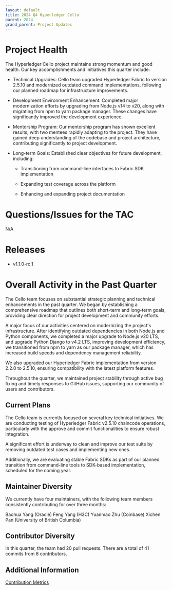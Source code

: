 ```yaml
---
layout: default
title: 2024 Q4 Hyperledger Cello
parent: 2024
grand_parent: Project Updates
---
```


# Project Health

The Hyperledger Cello project maintains strong momentum and good health. Our key accomplishments and initiatives this quarter include:

* Technical Upgrades: Cello team upgraded Hyperledger Fabric to version 2.5.10 and modernized outdated command implementations, following our planned roadmap for infrastructure improvements.

* Development Environment Enhancement: Completed major modernization efforts by upgrading from Node.js v14 to v20, along with migrating from npm to yarn package manager. These changes have significantly improved the development experience.

* Mentorship Program: Our mentorship program has shown excellent results, with two mentees rapidly adapting to the project. They have gained deep understanding of the codebase and project architecture, contributing significantly to project development.

* Long-term Goals: Established clear objectives for future development, including:
    * Transitioning from command-line interfaces to Fabric SDK implementation

    * Expanding test coverage across the platform
    
    * Enhancing and expanding project documentation


# Questions/Issues for the TAC
N/A

# Releases
* v1.1.0-rc.1

# Overall Activity in the Past Quarter

The Cello team focuses on substantial strategic planning and technical enhancements in the past quarter. We began by establishing a comprehensive roadmap that outlines both short-term and long-term goals, providing clear direction for project development and community efforts.

A major focus of our activities centered on modernizing the project's infrastructure. After identifying outdated dependencies in both Node.js and Python components, we completed a major upgrade to Node.js v20 LTS, and upgrade Python Django to v4.2 LTS, improving development efficiency, we transitioned from npm to yarn as our package manager, which has increased build speeds and dependency management reliability.


We also upgraded our Hyperledger Fabric implementation from version 2.2.0 to 2.5.10, ensuring compatibility with the latest platform features. 

Throughout the quarter, we maintained project stability through active bug fixing and timely responses to GitHub issues, supporting our community of users and contributors.

## Current Plans

The Cello team is currently focused on several key technical initiatives. We are conducting testing of Hyperledger Fabric v2.5.10 chaincode operations, particularly with the approve and commit functionalities to ensure robust integration.

A significant effort is underway to clean and improve our test suite by removing outdated test cases and implementing new ones.

Additionally, we are evaluating stable Fabric SDKs as part of our planned transition from command-line tools to SDK-based implementation, scheduled for the coming year.

## Maintainer Diversity

We currently have four maintainers, with the following team members consistently contributing for over three months:

Baohua Yang (Oracle)
Feng Yang (H3C)
Yuanmao Zhu (Coinbase)
Xichen Pan (University of British Columbia)


## Contributor Diversity

In this quarter, the team had 20 pull requests. There are a total of 41 commits from 8 contributors.

## Additional Information
[Contribution Metrics](https://insights.lfx.linuxfoundation.org/foundation/lf-decentralized-trust/overview/github?project=cello&routedFrom=Github&bestPractice=false&repository=all&dateFilters=2024-09-01%20to%202024-12-31&dateRange=2024-09-01%20to%202024-12-31&compare=PP&granularity=week&hideBots=true)